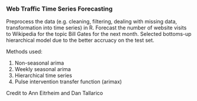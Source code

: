### Web Traffic Time Series Forecasting

Preprocess the data (e.g. cleaning, filtering, dealing with missing data, transformation into time series) in R. Forecast the number of website visits to Wikipedia for the topic Bill Gates for the next month. Selected bottoms-up hierarchical model due to the better accruacy on the test set.

Methods used:
1. Non-seasonal arima
2. Weekly seasonal arima
3. Hierarchical time series
4. Pulse intervention transfer function (arimax)

Credit to Ann Eitrheim and Dan Tallarico
